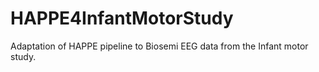 # HAPPE4InfantMotorStudy
Adaptation of HAPPE pipeline to Biosemi EEG data from the Infant motor study. 
